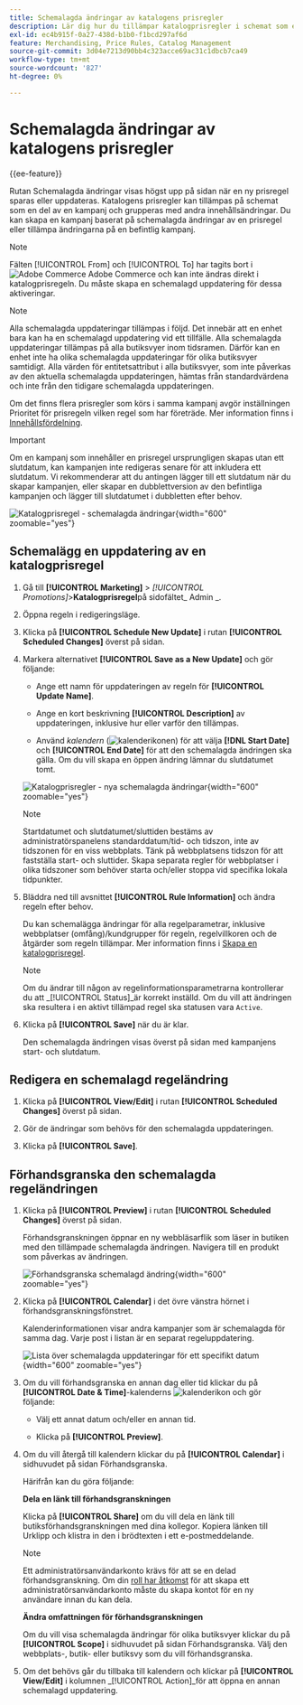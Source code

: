 ```yaml
---
title: Schemalagda ändringar av katalogens prisregler
description: Lär dig hur du tillämpar katalogprisregler i schemat som en del av en kampanj och grupperar dem med andra innehållsändringar.
exl-id: ec4b915f-0a27-438d-b1b0-f1bcd297af6d
feature: Merchandising, Price Rules, Catalog Management
source-git-commit: 3d04e7213d90bb4c323acce69ac31c1dbcb7ca49
workflow-type: tm+mt
source-wordcount: '827'
ht-degree: 0%

---
```


# Schemalagda ändringar av katalogens prisregler

{{ee-feature}}

Rutan Schemalagda ändringar visas högst upp på sidan när en ny prisregel sparas eller uppdateras. Katalogens prisregler kan tillämpas på schemat som en del av en kampanj och grupperas med andra innehållsändringar. Du kan skapa en kampanj baserat på schemalagda ändringar av en prisregel eller tillämpa ändringarna på en befintlig kampanj.

>[!NOTE]
>
>Fälten [!UICONTROL From] och [!UICONTROL To] har tagits bort i ![Adobe Commerce](../assets/adobe-logo.svg) Adobe Commerce och kan inte ändras direkt i katalogprisregeln. Du måste skapa en schemalagd uppdatering för dessa aktiveringar.

>[!NOTE]
>
>Alla schemalagda uppdateringar tillämpas i följd. Det innebär att en enhet bara kan ha en schemalagd uppdatering vid ett tillfälle. Alla schemalagda uppdateringar tillämpas på alla butiksvyer inom tidsramen. Därför kan en enhet inte ha olika schemalagda uppdateringar för olika butiksvyer samtidigt. Alla värden för entitetsattribut i alla butiksvyer, som inte påverkas av den aktuella schemalagda uppdateringen, hämtas från standardvärdena och inte från den tidigare schemalagda uppdateringen.

Om det finns flera prisregler som körs i samma kampanj avgör inställningen Prioritet för prisregeln vilken regel som har företräde. Mer information finns i [Innehållsfördelning](../content-design/content-staging.md).

>[!IMPORTANT]
>
>Om en kampanj som innehåller en prisregel ursprungligen skapas utan ett slutdatum, kan kampanjen inte redigeras senare för att inkludera ett slutdatum. Vi rekommenderar att du antingen lägger till ett slutdatum när du skapar kampanjen, eller skapar en dubblettversion av den befintliga kampanjen och lägger till slutdatumet i dubbletten efter behov.

![Katalogprisregel - schemalagda ändringar](./assets/price-rule-catalog-scheduled.png){width="600" zoomable="yes"}

## Schemalägg en uppdatering av en katalogprisregel

1. Gå till **[!UICONTROL Marketing]** > _[!UICONTROL Promotions]_>**Katalogprisregel**på sidofältet_ Admin _.

1. Öppna regeln i redigeringsläge.

1. Klicka på **[!UICONTROL Schedule New Update]** i rutan **[!UICONTROL Scheduled Changes]** överst på sidan.

1. Markera alternativet **[!UICONTROL Save as a New Update]** och gör följande:

   - Ange ett namn för uppdateringen av regeln för **[!UICONTROL Update Name]**.

   - Ange en kort beskrivning **[!UICONTROL Description]** av uppdateringen, inklusive hur eller varför den tillämpas.

   - Använd _kalendern_ (![kalenderikonen](../assets/icon-calendar.png)) för att välja **[!DNL Start Date]** och **[!UICONTROL End Date]** för att den schemalagda ändringen ska gälla. Om du vill skapa en öppen ändring lämnar du slutdatumet tomt.

   ![Katalogprisregler - nya schemalagda ändringar](./assets/price-rule-catalog-schedule-update.png){width="600" zoomable="yes"}

   >[!NOTE]
   >
   >Startdatumet och slutdatumet/sluttiden bestäms av administratörspanelens standarddatum/tid- och tidszon, inte av tidszonen för en viss webbplats. Tänk på webbplatsens tidszon för att fastställa start- och sluttider. Skapa separata regler för webbplatser i olika tidszoner som behöver starta och/eller stoppa vid specifika lokala tidpunkter.

1. Bläddra ned till avsnittet **[!UICONTROL Rule Information]** och ändra regeln efter behov.

   Du kan schemalägga ändringar för alla regelparametrar, inklusive webbplatser (omfång)/kundgrupper för regeln, regelvillkoren och de åtgärder som regeln tillämpar. Mer information finns i [Skapa en katalogprisregel](price-rules-catalog-create.md).

   >[!NOTE]
   >
   >Om du ändrar till någon av regelinformationsparametrarna kontrollerar du att _[!UICONTROL Status]_är korrekt inställd. Om du vill att ändringen ska resultera i en aktivt tillämpad regel ska statusen vara `Active`.

1. Klicka på **[!UICONTROL Save]** när du är klar.

   Den schemalagda ändringen visas överst på sidan med kampanjens start- och slutdatum.

## Redigera en schemalagd regeländring

1. Klicka på **[!UICONTROL View/Edit]** i rutan **[!UICONTROL Scheduled Changes]** överst på sidan.

1. Gör de ändringar som behövs för den schemalagda uppdateringen.

1. Klicka på **[!UICONTROL Save]**.

## Förhandsgranska den schemalagda regeländringen

1. Klicka på **[!UICONTROL Preview]** i rutan **[!UICONTROL Scheduled Changes]** överst på sidan.

   Förhandsgranskningen öppnar en ny webbläsarflik som läser in butiken med den tillämpade schemalagda ändringen. Navigera till en produkt som påverkas av ändringen.

   ![Förhandsgranska schemalagd ändring](./assets/price-rule-catalog-scheduled-update-preview.png){width="600" zoomable="yes"}

1. Klicka på **[!UICONTROL Calendar]** i det övre vänstra hörnet i förhandsgranskningsfönstret.

   Kalenderinformationen visar andra kampanjer som är schemalagda för samma dag. Varje post i listan är en separat regeluppdatering.

   ![Lista över schemalagda uppdateringar för ett specifikt datum](./assets/price-rule-catalog-scheduled-preview-calendar.png){width="600" zoomable="yes"}

1. Om du vill förhandsgranska en annan dag eller tid klickar du på **[!UICONTROL Date & Time]**-kalenderns ![kalenderikon](../assets/icon-calendar.png) och gör följande:

   - Välj ett annat datum och/eller en annan tid.

   - Klicka på **[!UICONTROL Preview]**.

1. Om du vill återgå till kalendern klickar du på **[!UICONTROL Calendar]** i sidhuvudet på sidan Förhandsgranska.

   Härifrån kan du göra följande:

   **Dela en länk till förhandsgranskningen**

   Klicka på **[!UICONTROL Share]** om du vill dela en länk till butiksförhandsgranskningen med dina kollegor. Kopiera länken till Urklipp och klistra in den i brödtexten i ett e-postmeddelande.

   >[!NOTE]
   >
   >Ett administratörsanvändarkonto krävs för att se en delad förhandsgranskning. Om din [roll har åtkomst](../systems/permissions-user-roles.md) för att skapa ett administratörsanvändarkonto måste du skapa kontot för en ny användare innan du kan dela.

   **Ändra omfattningen för förhandsgranskningen**

   Om du vill visa schemalagda ändringar för olika butiksvyer klickar du på **[!UICONTROL Scope]** i sidhuvudet på sidan Förhandsgranska. Välj den webbplats-, butik- eller butiksvy som du vill förhandsgranska.

1. Om det behövs går du tillbaka till kalendern och klickar på **[!UICONTROL View/Edit]** i kolumnen _[!UICONTROL Action]_för att öppna en annan schemalagd uppdatering.
